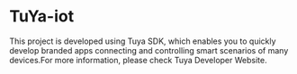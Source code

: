 # TuYa-iot
This project is developed using Tuya SDK, which enables you to quickly develop branded apps connecting and controlling smart scenarios of many devices.For more information, please check Tuya Developer Website.
